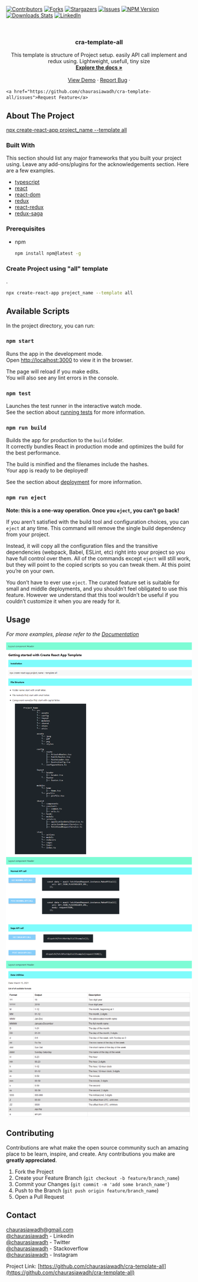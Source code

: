 [![Contributors][contributors-shield]][contributors-url]
[![Forks][forks-shield]][forks-url]
[![Stargazers][stars-shield]][stars-url]
[![Issues][issues-shield]][issues-url]
[![NPM Version][npm-shield]][npm-url]
[![Downloads Stats][npm-downloads]][npm-url]
[![LinkedIn][linkedin-shield]][linkedin-url]

<br />
<p align="center">
  <h3 align="center">cra-template-all</h3>

  <p align="center">
  This template is structure of Project setup. easily API call implement and redux using. Lightweight, usefull, tiny size
    <br />
    <a href="https://github.com/chaurasiawadh/cra-template-all"><strong>Explore the docs »</strong></a>
    <br />
    <br />
    <a href="https://github.com/chaurasiawadh/cra-template-all">View Demo</a>
    ·
    <a href="https://github.com/chaurasiawadh/cra-template-all/issues">Report Bug</a>
    ·
  
    <a href="https://github.com/chaurasiawadh/cra-template-all/issues">Request Feature</a>
  </p>
</p>

## About The Project
[npx create-react-app project_name --template all](https://github.com/chaurasiawadh/cra-template-all)


### Built With

This section should list any major frameworks that you built your project using. Leave any add-ons/plugins for the acknowledgements section. Here are a few examples.
* [typescript](https://www.npmjs.com/package/typescript)
* [react](https://www.npmjs.com/package/react)
* [react-dom](https://www.npmjs.com/package/react-dom)
* [redux](https://www.npmjs.com/package/redux)
* [react-redux](https://www.npmjs.com/package/react-redux)
* [redux-saga](https://www.npmjs.com/package/redux-saga)


### Prerequisites

* npm
  ```sh
  npm install npm@latest -g
  ```

### Create Project using "all" template
. 
   ```sh
   npx create-react-app project_name --template all
   ```

## Available Scripts

In the project directory, you can run:

### `npm start`

Runs the app in the development mode.\
Open [http://localhost:3000](http://localhost:3000) to view it in the browser.

The page will reload if you make edits.\
You will also see any lint errors in the console.

### `npm test`

Launches the test runner in the interactive watch mode.\
See the section about [running tests](https://facebook.github.io/create-react-app/docs/running-tests) for more information.

### `npm run build`

Builds the app for production to the `build` folder.\
It correctly bundles React in production mode and optimizes the build for the best performance.

The build is minified and the filenames include the hashes.\
Your app is ready to be deployed!

See the section about [deployment](https://facebook.github.io/create-react-app/docs/deployment) for more information.

### `npm run eject`

**Note: this is a one-way operation. Once you `eject`, you can’t go back!**

If you aren’t satisfied with the build tool and configuration choices, you can `eject` at any time. This command will remove the single build dependency from your project.

Instead, it will copy all the configuration files and the transitive dependencies (webpack, Babel, ESLint, etc) right into your project so you have full control over them. All of the commands except `eject` will still work, but they will point to the copied scripts so you can tweak them. At this point you’re on your own.

You don’t have to ever use `eject`. The curated feature set is suitable for small and middle deployments, and you shouldn’t feel obligated to use this feature. However we understand that this tool wouldn’t be useful if you couldn’t customize it when you are ready for it.

## Usage

_For more examples, please refer to the [Documentation](https://github.com/chaurasiawadh/cra-template-all/blob/master/template/README.md)_



![Optional Text](https://github.com/chaurasiawadh/cra-template-all/blob/master/screenshot/first.png)
![Optional Text](https://github.com/chaurasiawadh/cra-template-all/blob/master/screenshot/second.png)
![Optional Text](https://github.com/chaurasiawadh/cra-template-all/blob/master/screenshot/third.png)

<!-- CONTRIBUTING -->
## Contributing

Contributions are what make the open source community such an amazing place to be learn, inspire, and create. Any contributions you make are **greatly appreciated**.

1. Fork the Project
2. Create your Feature Branch (`git checkout -b feature/branch_name`)
3. Commit your Changes (`git commit -m 'add some branch_name'`)
4. Push to the Branch (`git push origin feature/branch_name`)
5. Open a Pull Request


<!-- CONTACT -->
## Contact

 chaurasiawadh@gmail.com
 <br>
 [@chaurasiawadh](https://www.linkedin.com/in/chaurasiawadh) - Linkedin
 <br>
 [@chaurasiawadh](https://twitter.com/chaurasiawadh) - Twitter
 <br>
 [@chaurasiawadh](https://stackoverflow.com/users/11741753/chaurasia) - Stackoverflow
 <br>
 [@chaurasiawadh](https://www.instagram.com/chaurasiawadh) - Instagram

Project Link: [https://github.com/chaurasiawadh/cra-template-all](https://github.com/chaurasiawadh/cra-template-all)


[contributors-shield]: https://img.shields.io/github/contributors/chaurasiawadh/cra-template-all.svg?style=for-the-badge
[contributors-url]: https://github.com/chaurasiawadh/cra-template-all/graphs/contributors
[forks-shield]: https://img.shields.io/github/forks/chaurasiawadh/cra-template-all.svg?style=for-the-badge
[forks-url]: https://github.com/chaurasiawadh/cra-template-all/network/members
[stars-shield]: https://img.shields.io/github/stars/chaurasiawadh/cra-template-all.svg?style=for-the-badge
[stars-url]: https://github.com/chaurasiawadh/cra-template-all/stargazers
[issues-shield]: https://img.shields.io/github/issues/chaurasiawadh/cra-template-all.svg?style=for-the-badge

[issues-url]: https://github.com/chaurasiawadh/cra-template-all/issues
[linkedin-shield]: https://img.shields.io/badge/-LinkedIn-black.svg?style=for-the-badge&logo=linkedin&colorB=555
[linkedin-url]: https://linkedin.com/in/chaurasiawadh

[npm-shield]: https://img.shields.io/npm/v/cra-template-all.svg?style=for-the-badge
[npm-url]: https://npmjs.org/package/cra-template-all
[npm-downloads]: https://img.shields.io/npm/dm/cra-template-all.svg?style=for-the-badge
